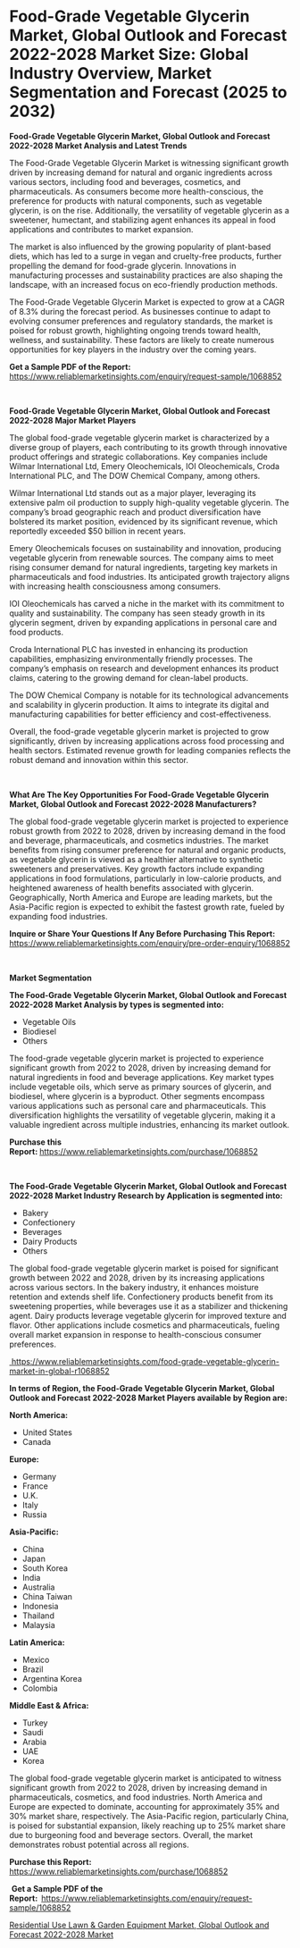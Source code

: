 <p><h1>Food-Grade Vegetable Glycerin Market, Global Outlook and Forecast 2022-2028 Market Size: Global Industry Overview, Market Segmentation and Forecast (2025 to 2032)</h1></p><p><strong>Food-Grade Vegetable Glycerin Market, Global Outlook and Forecast 2022-2028 Market Analysis and Latest Trends</strong></p>
<p><p>The Food-Grade Vegetable Glycerin Market is witnessing significant growth driven by increasing demand for natural and organic ingredients across various sectors, including food and beverages, cosmetics, and pharmaceuticals. As consumers become more health-conscious, the preference for products with natural components, such as vegetable glycerin, is on the rise. Additionally, the versatility of vegetable glycerin as a sweetener, humectant, and stabilizing agent enhances its appeal in food applications and contributes to market expansion.</p><p>The market is also influenced by the growing popularity of plant-based diets, which has led to a surge in vegan and cruelty-free products, further propelling the demand for food-grade glycerin. Innovations in manufacturing processes and sustainability practices are also shaping the landscape, with an increased focus on eco-friendly production methods.</p><p>The Food-Grade Vegetable Glycerin Market is expected to grow at a CAGR of 8.3% during the forecast period. As businesses continue to adapt to evolving consumer preferences and regulatory standards, the market is poised for robust growth, highlighting ongoing trends toward health, wellness, and sustainability. These factors are likely to create numerous opportunities for key players in the industry over the coming years.</p></p>
<p><strong>Get a Sample PDF of the Report:&nbsp;</strong> <a href="https://www.reliablemarketinsights.com/enquiry/request-sample/1068852?utm_campaign=3497&utm_medium=2&utm_source=Github&utm_content=ia&utm_term=21032025&utm_id=food-grade-vegetable-glycerin-market-global-outlook-and-forecast-2022-2028">https://www.reliablemarketinsights.com/enquiry/request-sample/1068852</a></p>
<p>&nbsp;</p>
<p><strong>Food-Grade Vegetable Glycerin Market, Global Outlook and Forecast 2022-2028 Major Market Players</strong></p>
<p><p>The global food-grade vegetable glycerin market is characterized by a diverse group of players, each contributing to its growth through innovative product offerings and strategic collaborations. Key companies include Wilmar International Ltd, Emery Oleochemicals, IOI Oleochemicals, Croda International PLC, and The DOW Chemical Company, among others. </p><p>Wilmar International Ltd stands out as a major player, leveraging its extensive palm oil production to supply high-quality vegetable glycerin. The company’s broad geographic reach and product diversification have bolstered its market position, evidenced by its significant revenue, which reportedly exceeded $50 billion in recent years.</p><p>Emery Oleochemicals focuses on sustainability and innovation, producing vegetable glycerin from renewable sources. The company aims to meet rising consumer demand for natural ingredients, targeting key markets in pharmaceuticals and food industries. Its anticipated growth trajectory aligns with increasing health consciousness among consumers.</p><p>IOI Oleochemicals has carved a niche in the market with its commitment to quality and sustainability. The company has seen steady growth in its glycerin segment, driven by expanding applications in personal care and food products. </p><p>Croda International PLC has invested in enhancing its production capabilities, emphasizing environmentally friendly processes. The company’s emphasis on research and development enhances its product claims, catering to the growing demand for clean-label products.</p><p>The DOW Chemical Company is notable for its technological advancements and scalability in glycerin production. It aims to integrate its digital and manufacturing capabilities for better efficiency and cost-effectiveness.</p><p>Overall, the food-grade vegetable glycerin market is projected to grow significantly, driven by increasing applications across food processing and health sectors. Estimated revenue growth for leading companies reflects the robust demand and innovation within this sector.</p></p>
<p>&nbsp;</p>
<p><strong>What Are The Key Opportunities For Food-Grade Vegetable Glycerin Market, Global Outlook and Forecast 2022-2028 Manufacturers?</strong></p>
<p><p>The global food-grade vegetable glycerin market is projected to experience robust growth from 2022 to 2028, driven by increasing demand in the food and beverage, pharmaceuticals, and cosmetics industries. The market benefits from rising consumer preference for natural and organic products, as vegetable glycerin is viewed as a healthier alternative to synthetic sweeteners and preservatives. Key growth factors include expanding applications in food formulations, particularly in low-calorie products, and heightened awareness of health benefits associated with glycerin. Geographically, North America and Europe are leading markets, but the Asia-Pacific region is expected to exhibit the fastest growth rate, fueled by expanding food industries.</p></p>
<p><strong>Inquire or Share Your Questions If Any Before Purchasing This Report:</strong> <a href="https://www.reliablemarketinsights.com/enquiry/pre-order-enquiry/1068852?utm_campaign=3497&utm_medium=2&utm_source=Github&utm_content=ia&utm_term=21032025&utm_id=food-grade-vegetable-glycerin-market-global-outlook-and-forecast-2022-2028">https://www.reliablemarketinsights.com/enquiry/pre-order-enquiry/1068852</a></p>
<p>&nbsp;</p>
<p><strong>Market Segmentation</strong></p>
<p><strong>The Food-Grade Vegetable Glycerin Market, Global Outlook and Forecast 2022-2028 Market Analysis by types is segmented into:</strong></p>
<p><ul><li>Vegetable Oils</li><li>Biodiesel</li><li>Others</li></ul></p>
<p><p>The food-grade vegetable glycerin market is projected to experience significant growth from 2022 to 2028, driven by increasing demand for natural ingredients in food and beverage applications. Key market types include vegetable oils, which serve as primary sources of glycerin, and biodiesel, where glycerin is a byproduct. Other segments encompass various applications such as personal care and pharmaceuticals. This diversification highlights the versatility of vegetable glycerin, making it a valuable ingredient across multiple industries, enhancing its market outlook.</p></p>
<p><strong>Purchase this Report:&nbsp;</strong><a href="https://www.reliablemarketinsights.com/purchase/1068852?utm_campaign=3497&utm_medium=2&utm_source=Github&utm_content=ia&utm_term=21032025&utm_id=food-grade-vegetable-glycerin-market-global-outlook-and-forecast-2022-2028">https://www.reliablemarketinsights.com/purchase/1068852</a></p>
<p>&nbsp;</p>
<p><strong>The Food-Grade Vegetable Glycerin Market, Global Outlook and Forecast 2022-2028 Market Industry Research by Application is segmented into:</strong></p>
<p><ul><li>Bakery</li><li>Confectionery</li><li>Beverages</li><li>Dairy Products</li><li>Others</li></ul></p>
<p><p>The global food-grade vegetable glycerin market is poised for significant growth between 2022 and 2028, driven by its increasing applications across various sectors. In the bakery industry, it enhances moisture retention and extends shelf life. Confectionery products benefit from its sweetening properties, while beverages use it as a stabilizer and thickening agent. Dairy products leverage vegetable glycerin for improved texture and flavor. Other applications include cosmetics and pharmaceuticals, fueling overall market expansion in response to health-conscious consumer preferences.</p></p>
<p><a href="https://www.reliablemarketinsights.com/food-grade-vegetable-glycerin-market-in-global-r1068852?utm_campaign=3497&utm_medium=2&utm_source=Github&utm_content=ia&utm_term=21032025&utm_id=food-grade-vegetable-glycerin-market-global-outlook-and-forecast-2022-2028">&nbsp;https://www.reliablemarketinsights.com/food-grade-vegetable-glycerin-market-in-global-r1068852</a></p>
<p><strong>In terms of Region, the Food-Grade Vegetable Glycerin Market, Global Outlook and Forecast 2022-2028 Market Players available by Region are:</strong></p>
<p>
    <p> <strong> North America: </strong>
        <ul>
            <li>United States</li>
            <li>Canada</li>
        </ul>
        </p> 
    <p> <strong> Europe: </strong>
        <ul>
            <li>Germany</li>
            <li>France</li>
            <li>U.K.</li>
            <li>Italy</li>
            <li>Russia</li>
        </ul>
        </p> 
    <p> <strong> Asia-Pacific: </strong>
        <ul>
            <li>China</li>
            <li>Japan</li>
            <li>South Korea</li>
            <li>India</li>
            <li>Australia</li>
            <li>China Taiwan</li>
            <li>Indonesia</li>
            <li>Thailand</li>
            <li>Malaysia</li>
        </ul>
        </p> 
    <p> <strong> Latin America: </strong>
        <ul>
            <li>Mexico</li>
            <li>Brazil</li>
            <li>Argentina Korea</li>
            <li>Colombia</li>
        </ul>
        </p> 
    <p> <strong> Middle East & Africa: </strong>
        <ul>
            <li>Turkey</li>
            <li>Saudi</li>
            <li>Arabia</li>
            <li>UAE</li>
            <li>Korea</li>
        </ul>
    </p>
    </p>
<p><p>The global food-grade vegetable glycerin market is anticipated to witness significant growth from 2022 to 2028, driven by increasing demand in pharmaceuticals, cosmetics, and food industries. North America and Europe are expected to dominate, accounting for approximately 35% and 30% market share, respectively. The Asia-Pacific region, particularly China, is poised for substantial expansion, likely reaching up to 25% market share due to burgeoning food and beverage sectors. Overall, the market demonstrates robust potential across all regions.</p></p>
<p><strong>Purchase this Report: </strong><a href="https://www.reliablemarketinsights.com/purchase/1068852?utm_campaign=3497&utm_medium=2&utm_source=Github&utm_content=ia&utm_term=21032025&utm_id=food-grade-vegetable-glycerin-market-global-outlook-and-forecast-2022-2028">https://www.reliablemarketinsights.com/purchase/1068852</a></p>
<p>&nbsp;<strong>Get a Sample PDF of the Report:&nbsp;&nbsp;</strong><a href="https://www.reliablemarketinsights.com/enquiry/request-sample/1068852?utm_campaign=3497&utm_medium=2&utm_source=Github&utm_content=ia&utm_term=21032025&utm_id=food-grade-vegetable-glycerin-market-global-outlook-and-forecast-2022-2028">https://www.reliablemarketinsights.com/enquiry/request-sample/1068852</a></p>
<p><strong></strong></p>
<p><p><a href="https://github.com/leyesamilej/Market-Research-Report-List-1/blob/main/residential-use-lawn-garden-equipment-market-global-outlook-and-forecast-2022-2028-market.md?utm_campaign=3497&utm_medium=2&utm_source=Github&utm_content=ia&utm_term=21032025&utm_id=food-grade-vegetable-glycerin-market-global-outlook-and-forecast-2022-2028">Residential Use Lawn & Garden Equipment Market, Global Outlook and Forecast 2022-2028 Market</a></p></p>